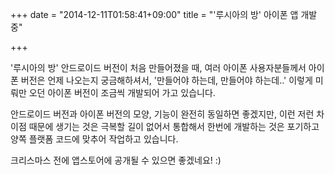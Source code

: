 +++
date = "2014-12-11T01:58:41+09:00"
title = "'루시아의 방' 아이폰 앱 개발중"

+++

'루시아의 방' 안드로이드 버전이 처음 만들어졌을 때, 여러 아이폰 사용자분들께서 아이폰 버전은 언제 나오는지 궁금해하셔서, '만들어야 하는데, 만들어야 하는데..' 이렇게 미뤄만 오던 아이폰 버전이 조금씩 개발되어 가고 있습니다.

안드로이드 버전과 아이폰 버전의 모양, 기능이 완전히 동일하면 좋겠지만, 이런 저런 차이점 때문에 생기는 것은 극복할 길이 없어서 통합해서 한번에 개발하는 것은 포기하고 양쪽 플랫폼 코드에 맞추어 작업하고 있습니다.

크리스마스 전에 앱스토어에 공개될 수 있으면 좋겠네요! :)